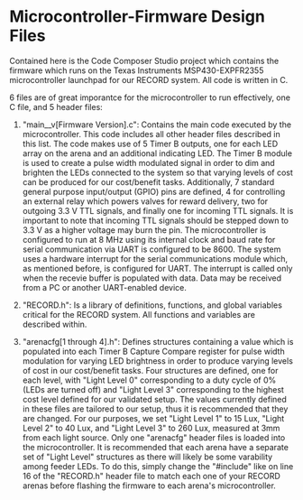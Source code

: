 # Microcontroller-Firmware Design Files

Contained here is the Code Composer Studio project which contains the firmware which runs on the Texas Instruments MSP430-EXPFR2355 microcontroller launchpad for our RECORD system. All code is written in C.

6 files are of great imporantce for the microcontroller to run effectively, one C file, and 5 header files:

1. "main__v[Firmware Version].c": 
  Contains the main code executed by the microcontroller. This code includes all other header files described in this list.
  The code makes use of 5 Timer B outputs, one for each LED array on the arena and an additional indicating LED. The Timer B module is used to create a pulse width
  modulated signal in order to dim and brighten the LEDs connected to the system so that varying levels of cost can be produced for our cost/benefit tasks.
  Additionally, 7 standard general purpose input/output (GPIO) pins are defined, 4 for controlling an external relay which powers valves for reward delivery,
  two for outgoing 3.3 V TTL signals, and finally one for incoming TTL signals. It is important to note that incoming TTL signals should be stepped down to 3.3 V
  as a higher voltage may burn the pin.
  The microcontroller is configured to run at 8 MHz using its internal clock and baud rate for serial communication via UART is configured to be 8600.
  The system uses a hardware interrupt for the serial communications module which, as mentioned before, is configured for UART. The interrupt is called only when
  the recevie buffer is populated with data. Data may be received from a PC or another UART-enabled device.
  
2. "RECORD.h":
  Is a library of definitions, functions, and global variables critical for the RECORD system. All functions and variables are described within.
  
3. "arenacfg[1 through 4].h":
  Defines structures containing a value which is populated into each Timer B Capture Compare register for pulse width modulation for varying LED brightness in order
  to produce varying levels of cost in our cost/benefit tasks. Four structures are defined, one for each level, with "Light Level 0" corresponding to a duty cycle of 0%
  (LEDs are turned off) and "Light Level 3" corresponding to the highest cost level defined for our validated setup.
  The values currently defined in these files are tailored to our setup, thus it is recommended that they are changed. For our purposes, we set "Light Level 1" to
  15 Lux, "Light Level 2" to 40 Lux, and "Light Level 3" to 260 Lux, measured at 3mm from each light source.
  Only one "arenacfg" header files is loaded into the microcontroller. It is recommended that each arena have a separate set of "Light Level" structures as there will
  likely be some varability among feeder LEDs. To do this, simply change the "#include" like on line 16 of the "RECORD.h" header file to match each one of your RECORD
  arenas before flashing the firmware to each arena's microcontroller.
